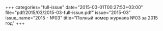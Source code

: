 +++
categories="full-issue"
date="2015-03-01T00:27:53+03:00"
file="pdf/2015/03/2015-03-full-issue.pdf"
issue="2015-03"
issue_name="2015 - №03"
title="Полный номер журнала №03 за 2015 год"
+++